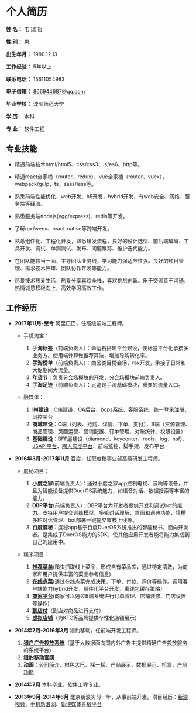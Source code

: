 
# **个人简历**

**姓    名：**  韦 瑞 哲

**性    别：**  男

**出生年月：**  1990.12.13

**工作经验：**  5年以上

**联系电话：**  15611054983

**电子信箱：**  806944687@qq.com

**毕业学校：**  沈阳师范大学

**学    历：**  本科

**专    业：**  软件工程

## **专业技能**

- 精通前端技术html/html5、css/css3、js/es6、http等。

- 精通react全家桶（router、redux），vue全家桶（router、vuex），webpack/gulp，ts，sass/less等。

- 熟悉前端性能优化，web开发、h5开发，hybrid开发，有web安全、网络、服务端等经验。

- 熟悉服务端nodejs(egg/express)、redis等开发。

- 了解rax/weex、react-native等跨端开发。

- 熟悉组件化、工程化开发，熟悉研发流程，良好的设计选型、前后端编码、工具开发、调试、单测测试、发布、问题跟踪、维护迭代能力。

- 在团队能独当一面，主导团队业务线，学习能力强适应性强。良好的项目管理、需求技术评审、团队协作开发等能力。

- 热爱技术热爱生活，热爱分享喜欢全栈，喜欢挑战创新。乐于交流善于沟通，热情诚恳积极向上，高效学习高效工作。

## **工作经历**

- **2017年11月-至今** 阿里巴巴，任高级前端工程师。

  * 手机淘宝：
    1. **手淘标签**（前端负责人）：命运石搭建平台建设，使标签平台化承接多业务方。使用端计算做推荐算法，增加导购转化率。
    2. **手淘榜单**（前端负责人）：商品类目榜会场，rax开发，承接了日常和大促期间大流量。
    3. **年货节**：负责分会场模块的开发，分会场模块前端负责人。
    4. **手淘足迹**（前端负责人）：足迹是手淘基础模块，重要的流量入口。

  * 融媒体：
    1. **IM建设**：C端建设、[OA后台](https://study.xuexi.cn/partyoa/index.html)、[bops系统](https://bops-ui.xuexi.cn/)、[客服系统](https://bmp.xuexi.cn/)、统一登录注册、风控平台
    2. **商城建设**：C端（列表、抢购、详情、下单、支付），B端（资源管理、商品管理、页面运营、营销配置、订单管理、对账统计、权限设置）
    3. **基础建设**：BFF层建设（diamond、keycenter、redis、log、hsf）、[JSAPI平台](https://jsapi-pre.xxptcs.com/)、[圈人灰度平台](https://work.xuexi.cn/index)、前端监控、脚手架、发布平台

- **2016年3月-2017年11月** 百度，任职度秘事业部高级研发工程师。

  * 度秘项目：
    1. **小度之家**(前端负责人)：通过小度之家app控制电视、音响等设备，并且为智能设备提供DuerOS系统能力，如语音对话、数据搜索等丰富的能力。
    2. **DBP平台**(前端负责人)：DBP平台为开发者提供开发和调试bot的能力。支持用户提交训练模型、多轮对话理解、意图和词典功能、填槽多轮对话管理、bot部署一键提交审核上线等。
    3. **百度度秘**：度秘app基于百度DuerOS系统推出的智能秘书，面向开发者。是集成了DuerOS能力的SDK，使其他应用开发者能将能力集成到自己的应用中。

  * 糯米项目：
    1. **[推荐菜单](bainuo://component?compid=t10recommend&comppage=list&merchantId=1685873)**(爬虫抓取线上菜品，形成自有菜品库，通过特定清洗，为商家和用户提供丰富的菜品参考信息)
    2. **[在线点菜](https://t10ocs.nuomi.com/diancaiui/wap/dishlist?merchant_id=32074308)**(通过在线点菜完成决策、下单、付款、评价等操作。调用客户端能力hybrid开发，组件化平台开发，离线包缓存策略）
    3. **[商家平台](https://mct.y.nuomi.com/index?page=true)**(商家可以通过B端系统进行订单管理、店铺装修、门店设置等操作)
    4. **[到店付](https://t10sc.nuomi.com/paynow/wap/order?goods_type=1018&merchant_id=1378266)**（到店对商品进行支付）
    5. **[虚拟店铺](bainuo://component?compid=t10brands&comppage=brands)**（为KFC等品牌提供个性化店铺展示）

- **2014年7月-2016年3月** 猎豹移动，任前端开发工程师。
    1. **[猎户广告投放系统](https://ori.cmcm.com/)**（基于大数据面向国内外广告主提供精确广告投放服务的系统平台）
    2. **[猎豹移动官网](https://www.cmcm.com/)**
    3. **动画**：[公司简介](http://cn.cmcm.com/activity/introduction)、[橙色大巴](http://api.liebao.cn/market/bus2015)、[摇一摇](http://cn.cmcm.com/activity/cm-shake)、[产品展示](http://cn.cmcm.com/activity/cm-save-space-201503)、[数据展示](http://cn.cmcm.com/activity/financial-results/2014-q4)、[抢票](http://cn.cmcm.com/activity/qp201412)、[产品功能](http://cn.cmcm.com/activity/cm-qlpd)

- **2014年7月** 本科毕业，软件工程专业。

- **2013年9月-2014年6月** 北京新浪实习一年，从事前端开发。项目经历：[新浪视频](http://video.sina.com.cn)、[手机新浪网](http://3g.sina.com.cn/?vt=4)、[新浪媒体开放平台](http://mp.sina.com.cn)
